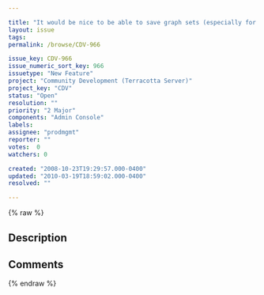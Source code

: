 ```yaml
---

title: "It would be nice to be able to save graph sets (especially for comparisons between sessions) in the SVT"
layout: issue
tags: 
permalink: /browse/CDV-966

issue_key: CDV-966
issue_numeric_sort_key: 966
issuetype: "New Feature"
project: "Community Development (Terracotta Server)"
project_key: "CDV"
status: "Open"
resolution: ""
priority: "2 Major"
components: "Admin Console"
labels: 
assignee: "prodmgmt"
reporter: ""
votes:  0
watchers: 0

created: "2008-10-23T19:29:57.000-0400"
updated: "2010-03-19T18:59:02.000-0400"
resolved: ""

---
```




{% raw %}



## Description

<div markdown="1" class="description">



</div>

## Comments



{% endraw %}

